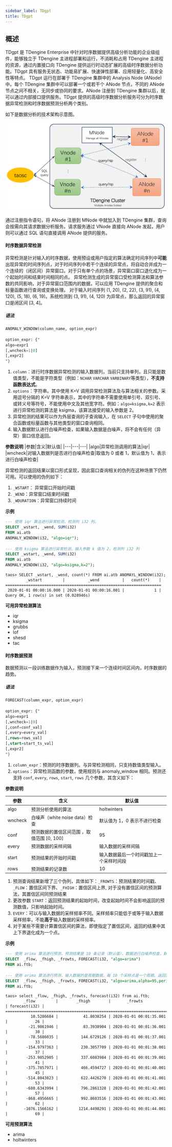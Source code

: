 ```yaml
---
sidebar_label: TDgpt
title: TDgpt
---
```


## 概述

TDgpt 是 TDengine Enterprise 中针对时序数据提供高级分析功能的企业级组件，能够独立于 TDengine 主进程部署和运行，不消耗和占用 TDengine 主进程的资源，通过内置接口向 TDengine 提供运行时动态扩展的高级时序数据分析功能。TDgpt 具有服务无状态、功能易扩展、快速弹性部署、应用轻量化、高安全性等特点。
TDgpt 运行在部署于 TDengine 集群中的 Analysis Node (ANode)中。每个 TDengine 集群中可以部署一个或若干个 ANode 节点，不同的 ANode 节点之间不相关，无同步或协同的要求。ANode 注册到 TDengine 集群以后，就可以通过内部接口提供服务。TDgpt 提供的高级时序数据分析服务可分为时序数据异常检测和时序数据预测分析两个类别。

如下是数据分析的技术架构示意图。

<img src="./pic/data-analysis.png" width="560" alt="TDgpt架构图" />

通过注册指令语句，将 ANode 注册到 MNode 中就加入到 TDengine 集群，查询会按需向其请求数据分析服务。请求服务通过 VNode 直接向 ANode 发起，用户则可以通过 SQL 语句直接调用 ANode 提供的服务。





#### 时序数据异常检测
异常检测是针对输入的时序数据，使用预设或用户指定的算法确定时间序列中**可能**出现异常的时间序列点，对于时间序列中若干个连续的异常点，将自动合并成为一个连续的（闭区间）异常窗口。对于只有单个点的场景，异常窗口窗口退化成为一个起始时间和结束时间相同的点。
异常检测生成的异常窗口受检测算法和算法参数的共同影响，对于异常窗口范围内的数据，可以应用 TDengine 提供的聚合和标量函数进行查询或变换处理。
对于输入时间序列 (1, 20), (2, 22), (3, 91), (4, 120), (5, 18), (6, 19)。系统检测到 (3, 91), (4, 120) 为异常点，那么返回的异常窗口是闭区间 [3, 4]。


##### 语法

```SQL
ANOMALY_WINDOW(column_name, option_expr)

option_expr: {"
algo=expr1
[,wncheck=1|0]
[,expr2]
"}
```

1. `column`：进行时序数据异常检测的输入数据列，当前只支持单列，且只能是数值类型，不能是字符类型（例如：`NCHAR` `VARCHAR` `VARBINARY`等类型），**不支持函数表达式**。
2. `options`：字符串。其中使用 K=V 调用异常检测算法及与算法相关的参数。采用逗号分隔的 K=V 字符串表示，其中的字符串不需要使用单引号、双引号、或转义号等符号，不能使用中文及其他宽字符。例如：`algo=ksigma,k=2` 表示进行异常检测的算法是 ksigma，该算法接受的输入参数是 2。
3. 异常检测的结果可以作为外层查询的子查询输入，在 `SELECT` 子句中使用的聚合函数或标量函数与其他类型的窗口查询相同。
4. 输入数据默认进行白噪声检查，如果输入数据是白噪声，将不会有任何（异常）窗口信息返回。

**参数说明**
|参数|含义|默认值|
|---|---|---|
|algo|异常检测调用的算法|iqr|
|wncheck|对输入数据列是否进行白噪声检查|取值为 0 或者 1，默认值为 1，表示进行白噪声检查|

异常检测的返回结果以窗口形式呈现，因此窗口查询相关的伪列在这种场景下仍然可用。可以使用的伪列如下：
1. `_WSTART`： 异常窗口开始时间戳
2. `_WEND`：异常窗口结束时间戳
3. `_WDURATION`：异常窗口持续时间

**示例**
```SQL
--- 使用 iqr 算法进行异常检测，检测列 i32 列。
SELECT _wstart, _wend, SUM(i32) 
FROM ai.atb
ANOMALY_WINDOW(i32, "algo=iqr");

--- 使用 ksigma 算法进行异常检测，输入参数 k 值为 2，检测列 i32 列
SELECT _wstart, _wend, SUM(i32) 
FROM ai.atb
ANOMALY_WINDOW(i32, "algo=ksigma,k=2");
```

```
taos> SELECT _wstart, _wend, count(*) FROM ai.atb ANOMAYL_WINDOW(i32);
         _wstart         |          _wend          |   count(*)    |
====================================================================
 2020-01-01 00:00:16.000 | 2020-01-01 00:00:16.001 |             1 |
Query OK, 1 row(s) in set (0.028946s)
```


**可用异常检测算法**
- iqr
- ksigma
- grubbs
- lof
- shesd
- tac


#### 时序数据预测
数据预测以一段训练数据作为输入，预测接下来一个连续时间区间内，时序数据的趋势。

##### 语法
```SQL
FORECAST(column_expr, option_expr)

option_expr: {"
algo=expr1
[,wncheck=1|0]
[,conf=conf_val]
[,every=every_val]
[,rows=rows_val]
[,start=start_ts_val]
[,expr2]
"}

```
1. `column_expr`：预测的时序数据列。与异常检测相同，只支持数值类型输入。
2. `options`：异常检测函数的参数，使用规则与 anomaly_window 相同。预测还支持 `conf`, `every`, `rows`, `start`, `rows` 几个参数，其含义如下：

**参数说明**

|参数|含义|默认值|
|---|---|---|
|algo|预测分析使用的算法|holtwinters|
|wncheck|白噪声（white noise data）检查|默认值为 1，0 表示不进行检查|
|conf|预测数据的置信区间范围 ，取值范围 [0, 100]|95|
|every|预测数据的采样间隔|输入数据的采样间隔|
|start|预测结果的开始时间戳|输入数据最后一个时间戳加上一个采样时间段|
|rows|预测结果的记录数|10|

1. 预测查询结果新增了三个伪列，具体如下：`_FROWTS`：预测结果的时间戳、`_FLOW`：置信区间下界、`_FHIGH`：置信区间上界, 对于没有置信区间的预测算法，其置信区间同预测结果
2. 更改参数 `START`：返回预测结果的起始时间，改变起始时间不会影响返回的预测数值，只影响起始时间。
3. `EVERY`：可以与输入数据的采样频率不同。采样频率只能低于或等于输入数据采样频率，不能**高于**输入数据的采样频率。
4. 对于某些不需要计算置信区间的算法，即使指定了置信区间，返回的结果中其上下界退化成为一个点。

**示例**

```SQL
--- 使用 arima 算法进行预测，预测结果是 10 条记录（默认值），数据进行白噪声检查，默认置信区间 95%. 
SELECT  _flow, _fhigh, _frowts, FORECAST(i32, "algo=arima")
FROM ai.ftb;

--- 使用 arima 算法进行预测，输入数据的是周期数据，每 10 个采样点是一个周期。返回置信区间是 95%.
SELECT  _flow, _fhigh, _frowts, FORECAST(i32, "algo=arima,alpha=95,period=10")
FROM ai.ftb;
```
```
taos> select _flow, _fhigh, _frowts, forecast(i32) from ai.ftb;
        _flow         |        _fhigh        |       _frowts           | forecast(i32) |
========================================================================================
           10.5286684 |           41.8038254 | 2020-01-01 00:01:35.001 |            26 |
          -21.9861946 |           83.3938904 | 2020-01-01 00:01:36.001 |            30 |
          -78.5686035 |          144.6729126 | 2020-01-01 00:01:37.001 |            33 |
         -154.9797363 |          230.3057709 | 2020-01-01 00:01:38.001 |            37 |
         -253.9852905 |          337.6083984 | 2020-01-01 00:01:39.001 |            41 |
         -375.7857971 |          466.4594727 | 2020-01-01 00:01:40.001 |            45 |
         -514.8043823 |          622.4426270 | 2020-01-01 00:01:41.001 |            53 |
         -680.6343994 |          796.2861328 | 2020-01-01 00:01:42.001 |            57 |
         -868.4956665 |          992.8603516 | 2020-01-01 00:01:43.001 |            62 |
        -1076.1566162 |         1214.4498291 | 2020-01-01 00:01:44.001 |            69 |
```


**可用预测算法**
- arima
- holtwinters
